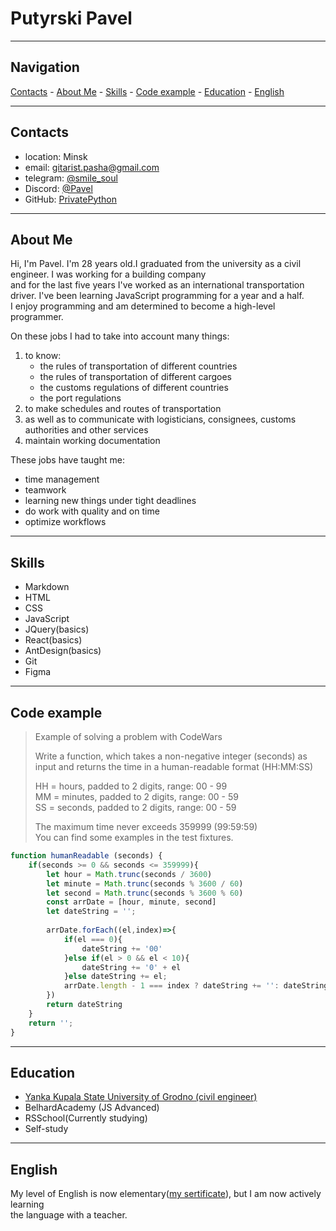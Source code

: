# __Putyrski Pavel__

***

## Navigation
[Contacts](#Contacts) - [About Me](#About-Me) - [Skills](#Skills) - [Code example](#Code-example) -
[Education](#Education) - [English](#English)

***

## Contacts
+ location: Minsk
+ email: gitarist.pasha@gmail.com
+ telegram: [@smile_soul](https://telegram.org/)
+ Discord: [@Pavel](https://discordapp.com/users/1284812557756006450/)
+ GitHub: [PrivatePython](https://github.com/PrivatePython)

***

## About Me
Hi, I'm Pavel. I'm 28 years old.I graduated from the
university as a civil engineer. I was working for a building company  
and for the last five years I've worked as an international transportation driver.
I've been learning JavaScript programming for a year and a half.  
I enjoy programming and am determined to become a high-level programmer.

On these jobs I had to take into account many things:
1. to know:
    + the rules of transportation of different countries
    + the rules of transportation of different cargoes
    + the customs regulations of different countries
    + the port regulations
2. to make schedules and routes of transportation
3. as well as to communicate with logisticians, consignees,
   customs authorities and other services
4. maintain working documentation

These jobs have taught me:
+ time management
+ teamwork
+ learning new things under tight deadlines
+ do work with quality and on time
+ optimize workflows

***

## Skills
+ Markdown
+ HTML
+ CSS
+ JavaScript
+ JQuery(basics)
+ React(basics)
+ AntDesign(basics)
+ Git
+ Figma

***

## Code example
> Example of solving a problem with CodeWars
>
> Write a function, which takes a non-negative integer (seconds) as input and returns the time in a human-readable format (HH:MM:SS)
>
> HH = hours, padded to 2 digits, range: 00 - 99  
> MM = minutes, padded to 2 digits, range: 00 - 59  
> SS = seconds, padded to 2 digits, range: 00 - 59
>
> The maximum time never exceeds 359999 (99:59:59)  
>You can find some examples in the test fixtures.
```js
function humanReadable (seconds) {
    if(seconds >= 0 && seconds <= 359999){
        let hour = Math.trunc(seconds / 3600)
        let minute = Math.trunc(seconds % 3600 / 60)
        let second = Math.trunc(seconds % 3600 % 60)
        const arrDate = [hour, minute, second]
        let dateString = '';
    
        arrDate.forEach((el,index)=>{
            if(el === 0){
                dateString += '00'
            }else if(el > 0 && el < 10){
                dateString += '0' + el
            }else dateString += el;
            arrDate.length - 1 === index ? dateString += '': dateString += ':';
        })
        return dateString
    }
    return '';
} 
```

***

## Education
+ [Yanka Kupala State University of Grodno (civil engineer)](https://en.grsu.by/en/)
+ BelhardAcademy (JS Advanced)
+ RSSchool(Currently studying)
+ Self-study

***

## English
My level of English is now elementary([my sertificate](https://cert.efset.org/zmSUUr)), but I am now actively learning  
the language with a teacher.